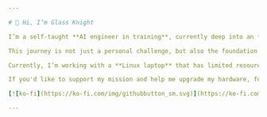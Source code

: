 ```yaml
---

# 👋 Hi, I’m Glass Knight

I’m a self-taught **AI engineer in training**, currently deep into an **18-month full-time self-study program** that blends both the science and engineering of artificial intelligence. My curriculum covers **Python programming**, **mathematics**, **algorithms**, **deep learning**, **real-world projects**, and **AI system deployment**. I’m focused on building intelligent systems that bridge software and hardware, from training neural networks and programming microcontrollers to deploying scalable, cloud-based architectures.

This journey is not just a personal challenge, but also the foundation for launching my own **AI-powered company**. I use this GitHub to document my progress, share projects, and showcase a portfolio grounded in hands-on learning and real-world applications.

Currently, I’m working with a **Linux laptop** that has limited resources—4GB of RAM, a 300GB HDD, and a dual-core Intel Core i3 CPU—which makes it difficult to run modern development tools or train larger models effectively. Despite these constraints, I’m committed to building impactful solutions and pushing the boundaries of what I can do with my current setup.

If you'd like to support my mission and help me upgrade my hardware, feel free to **buy me a coffee on Ko-fi**. Your support will go directly toward enhancing my capabilities and helping me advance on my self-taught journey towards building real-world AI systems.

[![ko-fi](https://ko-fi.com/img/githubbutton_sm.svg)](https://ko-fi.com/glassknight)

---
```


